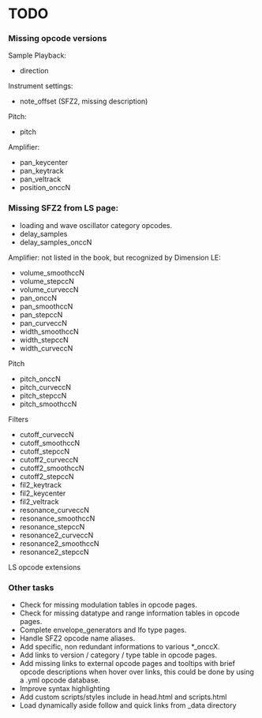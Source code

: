 # TODO

### Missing opcode versions

Sample Playback:

- direction

Instrument settings:

- note_offset (SFZ2, missing description)

Pitch:

- pitch

Amplifier:

- pan_keycenter
- pan_keytrack
- pan_veltrack
- position_onccN

### Missing SFZ2 from LS page:

- loading and wave oscillator category opcodes.
- delay_samples
- delay_samples_onccN

Amplifier: not listed in the book, but recognized by Dimension LE:

- volume_smoothccN
- volume_stepccN
- volume_curveccN
- pan_onccN
- pan_smoothccN
- pan_stepccN
- pan_curveccN
- width_smoothccN
- width_stepccN
- width_curveccN

Pitch

- pitch_onccN
- pitch_curveccN
- pitch_stepccN
- pitch_smoothccN

Filters

- cutoff_curveccN
- cutoff_smoothccN
- cutoff_stepccN
- cutoff2_curveccN
- cutoff2_smoothccN
- cutoff2_stepccN
- fil2_keytrack
- fil2_keycenter
- fil2_veltrack
- resonance_curveccN
- resonance_smoothccN
- resonance_stepccN
- resonance2_curveccN
- resonance2_smoothccN
- resonance2_stepccN

LS opcode extensions

### Other tasks

- Check for missing modulation tables in opcode pages.
- Check for missing datatype and range information tables in opcode pages.
- Complete envelope_generators and lfo type pages.
- Handle SFZ2 opcode name aliases.
- Add specific, non redundant informations to various *_onccX.
- Add links to version / category / type table in opcode pages.
- Add missing links to external opcode pages and tooltips with brief opcode
    descriptions when hover over links, this could be done by using
    a .yml opcode database.
- Improve syntax highlighting
- Add custom scripts/styles include in head.html and scripts.html
- Load dynamically aside follow and quick links from _data directory
